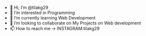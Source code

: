 - 👋 Hi, I’m @tilakg29
- 👀 I’m interested in Programming 
- 🌱 I’m currently learning Web Development
- 💞️ I’m looking to collaborate on My Projects on Web development
- 📫 How to reach me -> INSTAGRAM:tilakg29

<!---
tilakg29/tilakg29 is a ✨ special ✨ repository because its `README.md` (this file) appears on your GitHub profile.
You can click the Preview link to take a look at your changes.
--->
